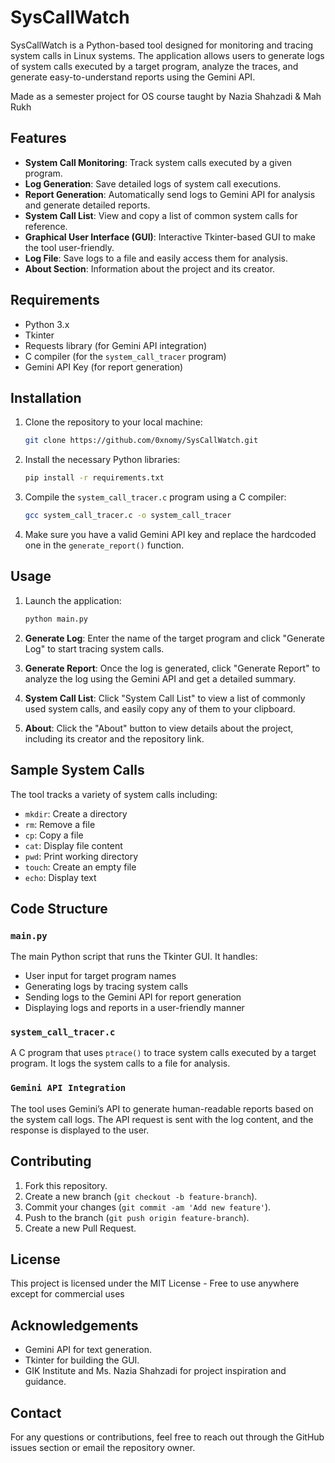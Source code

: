 # SysCallWatch

SysCallWatch is a Python-based tool designed for monitoring and tracing system calls in Linux systems. The application allows users to generate logs of system calls executed by a target program, analyze the traces, and generate easy-to-understand reports using the Gemini API.

Made as a semester project for OS course taught by Nazia Shahzadi & Mah Rukh

## Features

- **System Call Monitoring**: Track system calls executed by a given program.
- **Log Generation**: Save detailed logs of system call executions.
- **Report Generation**: Automatically send logs to Gemini API for analysis and generate detailed reports.
- **System Call List**: View and copy a list of common system calls for reference.
- **Graphical User Interface (GUI)**: Interactive Tkinter-based GUI to make the tool user-friendly.
- **Log File**: Save logs to a file and easily access them for analysis.
- **About Section**: Information about the project and its creator.

## Requirements

- Python 3.x
- Tkinter
- Requests library (for Gemini API integration)
- C compiler (for the `system_call_tracer` program)
- Gemini API Key (for report generation)

## Installation

1. Clone the repository to your local machine:
   ```bash
   git clone https://github.com/0xnomy/SysCallWatch.git
   ```
   
2. Install the necessary Python libraries:
   ```bash
   pip install -r requirements.txt
   ```

3. Compile the `system_call_tracer.c` program using a C compiler:
   ```bash
   gcc system_call_tracer.c -o system_call_tracer
   ```

4. Make sure you have a valid Gemini API key and replace the hardcoded one in the `generate_report()` function.

## Usage

1. Launch the application:
   ```bash
   python main.py
   ```

2. **Generate Log**: Enter the name of the target program and click "Generate Log" to start tracing system calls.

3. **Generate Report**: Once the log is generated, click "Generate Report" to analyze the log using the Gemini API and get a detailed summary.

4. **System Call List**: Click "System Call List" to view a list of commonly used system calls, and easily copy any of them to your clipboard.

5. **About**: Click the "About" button to view details about the project, including its creator and the repository link.

## Sample System Calls

The tool tracks a variety of system calls including:

- `mkdir`: Create a directory
- `rm`: Remove a file
- `cp`: Copy a file
- `cat`: Display file content
- `pwd`: Print working directory
- `touch`: Create an empty file
- `echo`: Display text

## Code Structure

### `main.py`
The main Python script that runs the Tkinter GUI. It handles:
- User input for target program names
- Generating logs by tracing system calls
- Sending logs to the Gemini API for report generation
- Displaying logs and reports in a user-friendly manner

### `system_call_tracer.c`
A C program that uses `ptrace()` to trace system calls executed by a target program. It logs the system calls to a file for analysis.

### `Gemini API Integration`
The tool uses Gemini’s API to generate human-readable reports based on the system call logs. The API request is sent with the log content, and the response is displayed to the user.

## Contributing

1. Fork this repository.
2. Create a new branch (`git checkout -b feature-branch`).
3. Commit your changes (`git commit -am 'Add new feature'`).
4. Push to the branch (`git push origin feature-branch`).
5. Create a new Pull Request.

## License

This project is licensed under the MIT License - Free to use anywhere except for commercial uses

## Acknowledgements

- Gemini API for text generation.
- Tkinter for building the GUI.
- GIK Institute and Ms. Nazia Shahzadi for project inspiration and guidance.

## Contact

For any questions or contributions, feel free to reach out through the GitHub issues section or email the repository owner.
